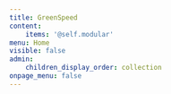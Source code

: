 ```yaml
---
title: GreenSpeed
content:
    items: '@self.modular'
menu: Home
visible: false
admin:
    children_display_order: collection
onpage_menu: false
---
```


